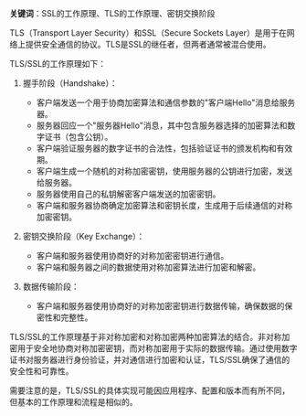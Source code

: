 **关键词**：SSL的工作原理、TLS的工作原理、密钥交换阶段

TLS（Transport Layer Security）和SSL（Secure Sockets Layer）是用于在网络上提供安全通信的协议。TLS是SSL的继任者，但两者通常被混合使用。

TLS/SSL的工作原理如下：

1. 握手阶段（Handshake）：
    - 客户端发送一个用于协商加密算法和通信参数的"客户端Hello"消息给服务器。
    - 服务器回应一个"服务器Hello"消息，其中包含服务器选择的加密算法和数字证书（包含公钥）。
    - 客户端验证服务器的数字证书的合法性，包括验证证书的颁发机构和有效期。
    - 客户端生成一个随机的对称加密密钥，使用服务器的公钥进行加密，发送给服务器。
    - 服务器使用自己的私钥解密客户端发送的加密密钥。
    - 客户端和服务器协商确定加密算法和密钥长度，生成用于后续通信的对称加密密钥。

2. 密钥交换阶段（Key Exchange）：
    - 客户端和服务器使用协商好的对称加密密钥进行通信。
    - 客户端和服务器之间的数据使用对称加密算法进行加密和解密。

3. 数据传输阶段：
    - 客户端和服务器使用协商好的对称加密密钥进行数据传输，确保数据的保密性和完整性。

TLS/SSL的工作原理基于非对称加密和对称加密两种加密算法的结合。非对称加密用于安全地协商对称加密密钥，而对称加密用于实际的数据传输。通过使用数字证书对服务器进行身份验证，并对通信进行加密和认证，TLS/SSL确保了通信的安全性和可靠性。

需要注意的是，TLS/SSL的具体实现可能因应用程序、配置和版本而有所不同，但基本的工作原理和流程是相似的。
